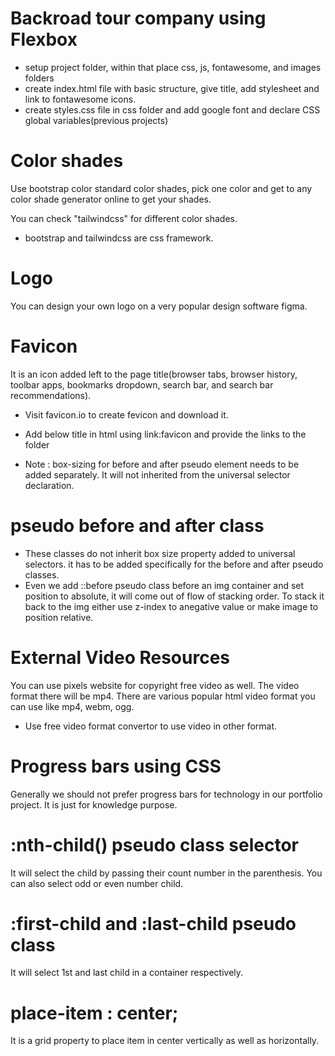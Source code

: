 # Backroad tour company using Flexbox

- setup project folder, within that place css, js, fontawesome, and images folders
- create index.html file with basic structure, give title, add stylesheet and link to fontawesome icons.
- create styles.css file in css folder and add google font and declare CSS global variables(previous projects)

# Color shades

Use bootstrap color standard color shades, pick one color and get to any color shade generator online to get your shades.

You can check "tailwindcss" for different color shades.

- bootstrap and tailwindcss are css framework.

# Logo

You can design your own logo on a very popular design software figma.

# Favicon

It is an icon added left to the page title(browser tabs, browser history, toolbar apps, bookmarks dropdown, search bar, and search bar recommendations).

- Visit favicon.io to create fevicon and download it.
- Add below title in html using link:favicon and provide the links to the folder

- Note : box-sizing for before and after pseudo element needs to be added separately. It will not inherited from the universal selector declaration.

# pseudo before and after class

- These classes do not inherit box size property added to universal selectors. it has to be added specifically for the before and after pseudo classes.
- Even we add ::before pseudo class before an img container and set position to absolute, it will come out of flow of stacking order. To stack it back to the img either use z-index to anegative value or make image to position relative.

# External Video Resources

You can use pixels website for copyright free video as well. The video format there will be mp4. There are various popular html video format you can use like mp4, webm, ogg.

- Use free video format convertor to use video in other format.

# Progress bars using CSS

Generally we should not prefer progress bars for technology in our portfolio project. It is just for knowledge purpose.

# :nth-child() pseudo class selector

It will select the child by passing their count number in the parenthesis. You can also select odd or even number child.

# :first-child and :last-child pseudo class

It will select 1st and last child in a container respectively.

# place-item : center;

It is a grid property to place item in center vertically as well as horizontally.
